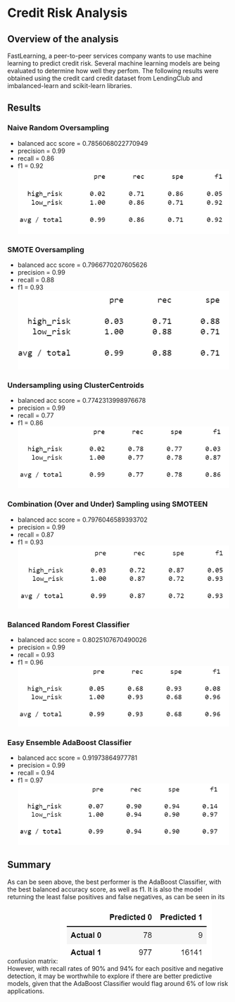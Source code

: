 # Credit Risk Analysis

## Overview of the analysis
FastLearning, a peer-to-peer services company wants to use machine learning to predict credit risk. Several machine learning models are being evaluated to determine how well they perfom. The following results were obtained using the credit card credit dataset from LendingClub and imbalanced-learn and scikit-learn libraries.

## Results

### Naive Random Oversampling
- balanced acc score = 0.7856068022770949
- precision = 0.99
- recall = 0.86
- f1 = 0.92
![screenshot of imbalanced classification report](report_naive_random.png)
### SMOTE Oversampling
- balanced acc score = 0.7966770207605626
- precision = 0.99
- recall = 0.88
- f1 = 0.93
![screenshot of imbalanced classification report](report_SMOTE.png)
### Undersampling using ClusterCentroids
- balanced acc score = 0.7742313998976678
- precision = 0.99
- recall = 0.77
- f1 = 0.86
![screenshot of imbalanced classification report](report_ClusterCentroids.png)
### Combination (Over and Under) Sampling using SMOTEEN
- balanced acc score = 0.7976046589393702
- precision = 0.99
- recall = 0.87
- f1 = 0.93
![screenshot of imbalanced classification report](report_SMOTEEN.png)
### Balanced Random Forest Classifier
- balanced acc score = 0.8025107670490026
- precision = 0.99
- recall = 0.93
- f1 = 0.96
![screenshot of imbalanced classification report](report_RFC.png)
### Easy Ensemble AdaBoost Classifier
- balanced acc score = 0.91973864977781
- precision = 0.99
- recall = 0.94
- f1 = 0.97
![screenshot of imbalanced classification report](report_AdaBoost.png)


## Summary
As can be seen above, the best performer is the AdaBoost Classifier, with the best balanced accuracy score, as well as f1. It is also the model returning the least false positives and false negatives, as can be seen in its confusion matrix:
![screenshot of confusion matrix](confusion-matrix.png)
However, with recall rates of 90% and 94% for each positive and negative detection, it may be worthwhile to explore if there are better predictive models, given that the AdaBoost Classifier would flag around 6% of low risk applications.